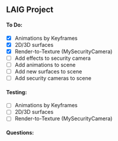 ## LAIG Project

#### To Do:
 - [x] Animations by Keyframes
 - [x] 2D/3D surfaces
 - [x] Render-to-Texture (MySecurityCamera)
 - [ ] Add effects to security camera
 - [ ] Add animations to scene
 - [ ] Add new surfaces to scene
 - [ ] Add security cameras to scene

#### Testing:
 - [ ] Animations by Keyframes
 - [ ] 2D/3D surfaces
 - [ ] Render-to-Texture (MySecurityCamera)

#### Questions:
